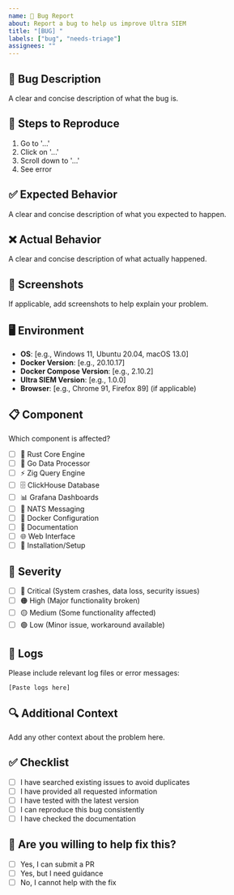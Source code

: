 ```yaml
---
name: 🐛 Bug Report
about: Report a bug to help us improve Ultra SIEM
title: "[BUG] "
labels: ["bug", "needs-triage"]
assignees: ""
---
```


## 🐛 **Bug Description**

A clear and concise description of what the bug is.

## 🔄 **Steps to Reproduce**

1. Go to '...'
2. Click on '...'
3. Scroll down to '...'
4. See error

## ✅ **Expected Behavior**

A clear and concise description of what you expected to happen.

## ❌ **Actual Behavior**

A clear and concise description of what actually happened.

## 📸 **Screenshots**

If applicable, add screenshots to help explain your problem.

## 🖥️ **Environment**

- **OS**: [e.g., Windows 11, Ubuntu 20.04, macOS 13.0]
- **Docker Version**: [e.g., 20.10.17]
- **Docker Compose Version**: [e.g., 2.10.2]
- **Ultra SIEM Version**: [e.g., 1.0.0]
- **Browser**: [e.g., Chrome 91, Firefox 89] (if applicable)

## 📋 **Component**

Which component is affected?

- [ ] 🦀 Rust Core Engine
- [ ] 🐹 Go Data Processor
- [ ] ⚡ Zig Query Engine
- [ ] 🗄️ ClickHouse Database
- [ ] 📊 Grafana Dashboards
- [ ] 📡 NATS Messaging
- [ ] 🐳 Docker Configuration
- [ ] 📖 Documentation
- [ ] 🌐 Web Interface
- [ ] 🔧 Installation/Setup

## 🚨 **Severity**

- [ ] 🔴 Critical (System crashes, data loss, security issues)
- [ ] 🟠 High (Major functionality broken)
- [ ] 🟡 Medium (Some functionality affected)
- [ ] 🟢 Low (Minor issue, workaround available)

## 📝 **Logs**

Please include relevant log files or error messages:

```
[Paste logs here]
```

## 🔍 **Additional Context**

Add any other context about the problem here.

## ✅ **Checklist**

- [ ] I have searched existing issues to avoid duplicates
- [ ] I have provided all requested information
- [ ] I have tested with the latest version
- [ ] I can reproduce this bug consistently
- [ ] I have checked the documentation

## 🤝 **Are you willing to help fix this?**

- [ ] Yes, I can submit a PR
- [ ] Yes, but I need guidance
- [ ] No, I cannot help with the fix
